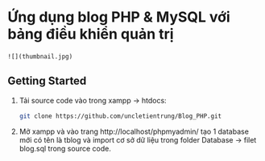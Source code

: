 <!-- author: uncletientrung -->
# Ứng dụng blog PHP & MySQL với bảng điều khiển quản trị  
    ![](thumbnail.jpg)
## Getting Started
1. Tải source code vào trong xampp -> htdocs:

    ```bash
   git clone https://github.com/uncletientrung/Blog_PHP.git
   ```

2. Mở xampp và vào trang http://localhost/phpmyadmin/ tạo 1 database mới có tên là tblog và import cơ sở dữ liệu trong folder Database -> filet blog.sql trong source code.
